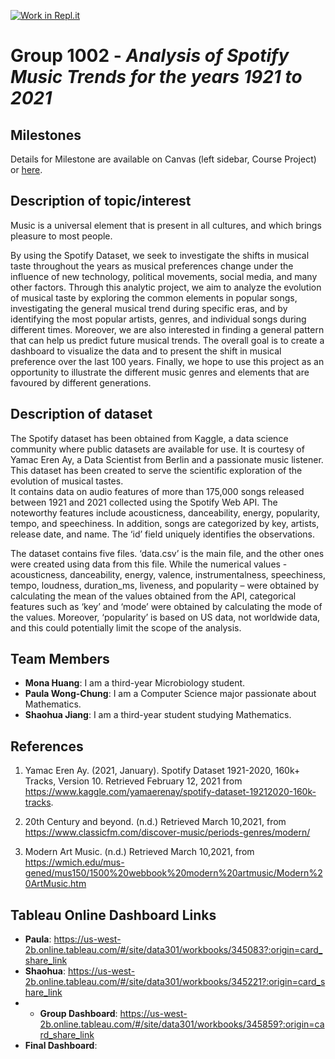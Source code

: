 [![Work in Repl.it](https://classroom.github.com/assets/work-in-replit-14baed9a392b3a25080506f3b7b6d57f295ec2978f6f33ec97e36a161684cbe9.svg)](https://classroom.github.com/online_ide?assignment_repo_id=361084&assignment_repo_type=GroupAssignmentRepo)
# Group 1002 - *Analysis of Spotify Music Trends for the years 1921 to 2021*

## Milestones

Details for Milestone are available on Canvas (left sidebar, Course Project) or [here](https://firas.moosvi.com/courses/data301/project/milestone01.html).

## Description of topic/interest 

Music is a universal element that is present in all cultures, and which brings pleasure to most people. 

By using the Spotify Dataset, we seek to investigate the shifts in musical taste throughout the years as musical preferences change under the influence of new technology, political movements, social media, and many other factors. Through this analytic project, we aim to analyze the evolution of musical taste by exploring the common elements in popular songs, investigating the general musical trend during specific eras, and by identifying the most popular artists, genres, and individual songs during different times. Moreover, we are also interested in finding a general pattern that can help us predict future musical trends. The overall goal is to create a dashboard to visualize the data and to present the shift in musical preference over the last 100 years. Finally, we hope to use this project as an opportunity to illustrate the different music genres and elements that are favoured by different generations.

## Description of dataset

The Spotify dataset has been obtained from Kaggle, a data science community where public datasets are available for use. It is courtesy of Yamac Eren Ay, a Data Scientist from Berlin and a passionate music listener. This dataset has been created to serve the scientific exploration of the evolution of musical tastes.  
It contains data on audio features of more than 175,000 songs released  between 1921 and 2021 collected using the Spotify Web API. The noteworthy features include acousticness, danceability, energy, popularity, tempo, and speechiness. In addition, songs are categorized by key, artists, release date, and name. The ‘id’ field uniquely identifies the observations.   

The dataset contains five files. ‘data.csv’ is the main file, and the other ones were created using data from this file. While the numerical values - acousticness, danceability, energy, valence, instrumentalness, speechiness, tempo, loudness, duration_ms, liveness, and popularity – were obtained by calculating the mean of the values obtained from the API, categorical features such as ‘key’ and ‘mode’ were obtained by calculating the mode of the values. Moreover, ‘popularity’ is based on US data, not worldwide data, and this could potentially limit the scope of the analysis.
 

## Team Members

- **Mona Huang**: I am a third-year Microbiology student.
- **Paula Wong-Chung**: I am a Computer Science major passionate about Mathematics.
- **Shaohua Jiang**: I am a third-year student studying Mathematics.

## References

1. Yamac Eren Ay. (2021, January). Spotify Dataset 1921-2020, 160k+ Tracks, Version 10.  Retrieved February 12, 2021 from https://www.kaggle.com/yamaerenay/spotify-dataset-19212020-160k-tracks.

2. 20th Century and beyond. (n.d.) Retrieved March 10,2021, from https://www.classicfm.com/discover-music/periods-genres/modern/

3. Modern Art Music. (n.d.)  Retrieved March 10,2021, from https://wmich.edu/mus-gened/mus150/1500%20webbook%20modern%20artmusic/Modern%20ArtMusic.htm

## Tableau Online Dashboard Links

- **Paula**: https://us-west-2b.online.tableau.com/#/site/data301/workbooks/345083?:origin=card_share_link
- **Shaohua**: https://us-west-2b.online.tableau.com/#/site/data301/workbooks/345221?:origin=card_share_link
- - **Group Dashboard**: https://us-west-2b.online.tableau.com/#/site/data301/workbooks/345859?:origin=card_share_link
- **Final Dashboard**: 
